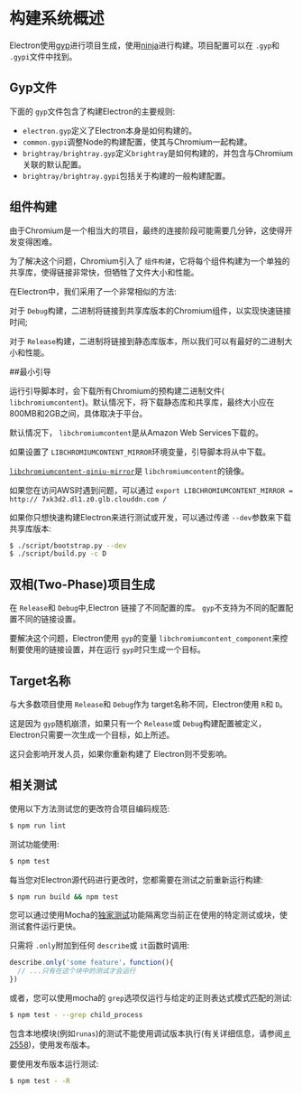 # 构建系统概述

Electron使用[gyp](https://gyp.gsrc.io/)进行项目生成，使用[ninja](https://ninja-build.org/)进行构建。项目配置可以在 `.gyp`和 `.gypi`文件中找到。

## Gyp文件

下面的 `gyp`文件包含了构建Electron的主要规则:

* `electron.gyp`定义了Electron本身是如何构建的。
* `common.gypi`调整Node的构建配置，使其与Chromium一起构建。
* `brightray/brightray.gyp`定义`brightray`是如何构建的，并包含与Chromium关联的默认配置。
* `brightray/brightray.gypi`包括关于构建的一般构建配置。

## 组件构建

由于Chromium是一个相当大的项目，最终的连接阶段可能需要几分钟，这使得开发变得困难。

为了解决这个问题，Chromium引入了 `组件构建`，它将每个组件构建为一个单独的共享库，使得链接非常快，但牺牲了文件大小和性能。

在Electron中，我们采用了一个非常相似的方法:

对于 `Debug`构建，二进制将链接到共享库版本的Chromium组件，以实现快速链接时间;

对于 `Release`构建，二进制将链接到静态库版本，所以我们可以有最好的二进制大小和性能。

##最小引导

运行引导脚本时，会下载所有Chromium的预构建二进制文件( `libchromiumcontent`)。默认情况下，将下载静态库和共享库，最终大小应在800MB和2GB之间，具体取决于平台。

默认情况下， `libchromiumcontent`是从Amazon Web Services下载的。

如果设置了 `LIBCHROMIUMCONTENT_MIRROR`环境变量，引导脚本将从中下载。

 [`libchromiumcontent-qiniu-mirror`](https://github.com/hokein/libchromiumcontent-qiniu-mirror)是 `libchromiumcontent`的镜像。
 
 如果您在访问AWS时遇到问题，可以通过 `export LIBCHROMIUMCONTENT_MIRROR = http:// 7xk3d2.dl1.z0.glb.clouddn.com /`

如果你只想快速构建Electron来进行测试或开发，可以通过传递 `--dev`参数来下载共享库版本:

```bash
$ ./script/bootstrap.py --dev
$ ./script/build.py -c D
```

## 双相(Two-Phase)项目生成

在 `Release`和 `Debug`中,Electron 链接了不同配置的库。 `gyp`不支持为不同的配置配置不同的链接设置。

要解决这个问题，Electron使用 `gyp`的变量 `libchromiumcontent_component`来控制要使用的链接设置，并在运行 `gyp`时只生成一个目标。

## Target名称

与大多数项目使用 `Release`和 `Debug`作为 target名称不同，Electron使用 `R`和 `D`。

这是因为 `gyp`随机崩溃，如果只有一个 `Release`或 `Debug`构建配置被定义，Electron只需要一次生成一个目标，如上所述。

这只会影响开发人员，如果你重新构建了 Electron则不受影响。

## 相关测试

使用以下方法测试您的更改符合项目编码规范:

```bash
$ npm run lint
```

测试功能使用:
```bash
$ npm test
```

每当您对Electron源代码进行更改时，您都需要在测试之前重新运行构建:
```bash
$ npm run build && npm test
```

您可以通过使用Mocha的[独家测试](https://mochajs.org/#exclusive-tests)功能隔离您当前正在使用的特定测试或块，使测试套件运行更快。

只需将 `.only`附加到任何 `describe`或 `it`函数时调用:
```js
describe.only('some feature'，function(){
  // ...只有在这个块中的测试才会运行
})
```

或者，您可以使用mocha的 `grep`选项仅运行与给定的正则表达式模式匹配的测试:
```sh
$ npm test - --grep child_process
```

包含本地模块(例如`runas`)的测试不能使用调试版本执行(有关详细信息，请参阅[＃2558](https://github.com/electron/electron/issues/2558))，使用发布版本。

要使用发布版本运行测试:
```bash
$ npm test - -R
```